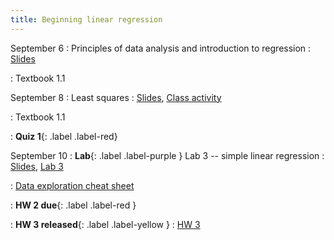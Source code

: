 ```yaml
---
title: Beginning linear regression
---
```


September 6
: Principles of data analysis and introduction to regression
  : [Slides](https://sta112-f21.github.io/slides/lecture_7.html)
  
: Textbook 1.1

September 8
: Least squares
  : [Slides](https://sta112-f21.github.io/slides/lecture_8.html), [Class activity](https://sta112-f21.github.io/class_activities/ca_lecture_8.html)

: Textbook 1.1
  
: **Quiz 1**{: .label .label-red}

September 10
: **Lab**{: .label .label-purple } Lab 3 -- simple linear regression
  : [Slides](https://sta112-f21.github.io/slides/lecture_9.html), [Lab 3](https://sta112-f21.github.io/labs/lab_3.html)
  
: [Data exploration cheat sheet](https://sta112-f21.github.io/homework/data_visualization_summary_cheat_sheet.html)

: **HW 2 due**{: .label .label-red }

: **HW 3 released**{: .label .label-yellow }
  : [HW 3](https://sta112-f21.github.io/homework/homework_3.html)
